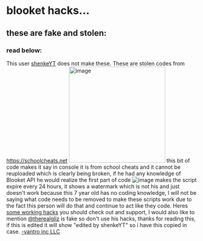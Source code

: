 # blooket hacks...

## these are fake and stolen:

### read below:
This user [shenkeYT](https://github.com/shenkeYT) does not make these. These are stolen codes from https://schoolcheats.net 
<img width="253" alt="image" src="https://user-images.githubusercontent.com/113489420/192832660-400f8e36-c9d3-4d15-a857-03ca7a1d105b.png">
this bit of code makes it say in console it is from school cheats and it cannot be reuploaded which is clearly being broken, if he had any knowledge of Blooket API he would realize the first part of code 
![image](https://user-images.githubusercontent.com/113489420/192832894-b4845c75-4e66-481e-91db-287dac12b058.png)
makes the script expire every 24 hours, it shows a watermark which is not his and just doesn't work because this 7 year old has no coding knowledge,  I will not be saying what code needs to be removed to make these scripts work due to the fact this person will do that and continue to act like they code. Heres [some working hacks](https://github.com/Minesraft2/Blooket-Cheats/tree/main/obfuscated) you should check out and support, I would also like to mention [@therealgliz](https://github.com/therealgliz) is fake so don't use his hacks, thanks for reading this, if this is edited it will show "edited by shenkeYT" so i have this copied in case. [-vantro inc LLC](https://github.com/vantr-o)

